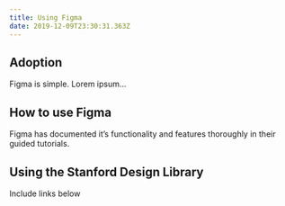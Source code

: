 ```yaml
---
title: Using Figma
date: 2019-12-09T23:30:31.363Z
---
```

## Adoption 

Figma is simple. Lorem ipsum… 

## How to use Figma 

Figma has documented it’s functionality and features thoroughly in their guided tutorials. 

## Using the Stanford Design Library 

Include links below
